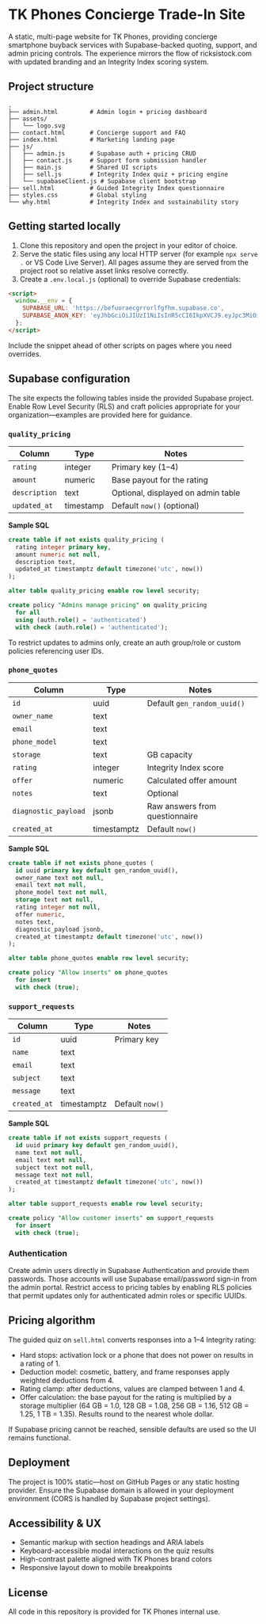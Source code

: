 # TK Phones Concierge Trade-In Site

A static, multi-page website for TK Phones, providing concierge smartphone buyback services with Supabase-backed quoting, support, and admin pricing controls. The experience mirrors the flow of ricksistock.com with updated branding and an Integrity Index scoring system.

## Project structure

```
.
├── admin.html         # Admin login + pricing dashboard
├── assets/
│   └── logo.svg
├── contact.html       # Concierge support and FAQ
├── index.html         # Marketing landing page
├── js/
│   ├── admin.js       # Supabase auth + pricing CRUD
│   ├── contact.js     # Support form submission handler
│   ├── main.js        # Shared UI scripts
│   ├── sell.js        # Integrity Index quiz + pricing engine
│   └── supabaseClient.js # Supabase client bootstrap
├── sell.html          # Guided Integrity Index questionnaire
├── styles.css         # Global styling
└── why.html           # Integrity Index and sustainability story
```

## Getting started locally

1. Clone this repository and open the project in your editor of choice.
2. Serve the static files using any local HTTP server (for example `npx serve .` or VS Code Live Server). All pages assume they are served from the project root so relative asset links resolve correctly.
3. Create a `.env.local.js` (optional) to override Supabase credentials:

```html
<script>
  window.__env = {
    SUPABASE_URL: 'https://befuoraecgrrorlfgfhm.supabase.co',
    SUPABASE_ANON_KEY: 'eyJhbGciOiJIUzI1NiIsInR5cCI6IkpXVCJ9.eyJpc3MiOiJzdXBhYmFzZSIsInJlZiI6ImJlZnVvcmFlY2dycm9ybGZnZmhtIiwicm9sZSI6ImFub24iLCJpYXQiOjE3NTg2ODkwNjYsImV4cCI6MjA3NDI2NTA2Nn0.2iKmQhtTiS9DAniPE9mBy0100HzMtIkc49HBpaZow4s',
  };
</script>
```

Include the snippet ahead of other scripts on pages where you need overrides.

## Supabase configuration

The site expects the following tables inside the provided Supabase project. Enable Row Level Security (RLS) and craft policies appropriate for your organization—examples are provided here for guidance.

### `quality_pricing`

| Column      | Type      | Notes                              |
|-------------|-----------|------------------------------------|
| `rating`    | integer   | Primary key (1–4)                  |
| `amount`    | numeric   | Base payout for the rating         |
| `description` | text    | Optional, displayed on admin table |
| `updated_at` | timestamp | Default `now()` (optional)         |

**Sample SQL**

```sql
create table if not exists quality_pricing (
  rating integer primary key,
  amount numeric not null,
  description text,
  updated_at timestamptz default timezone('utc', now())
);

alter table quality_pricing enable row level security;

create policy "Admins manage pricing" on quality_pricing
  for all
  using (auth.role() = 'authenticated')
  with check (auth.role() = 'authenticated');
```

To restrict updates to admins only, create an auth group/role or custom policies referencing user IDs.

### `phone_quotes`

| Column              | Type      | Notes                                      |
|---------------------|-----------|--------------------------------------------|
| `id`                | uuid      | Default `gen_random_uuid()`                |
| `owner_name`        | text      |                                           |
| `email`             | text      |                                           |
| `phone_model`       | text      |                                           |
| `storage`           | text      | GB capacity                                |
| `rating`            | integer   | Integrity Index score                      |
| `offer`             | numeric   | Calculated offer amount                    |
| `notes`             | text      | Optional                                   |
| `diagnostic_payload`| jsonb     | Raw answers from questionnaire             |
| `created_at`        | timestamptz | Default `now()`                          |

**Sample SQL**

```sql
create table if not exists phone_quotes (
  id uuid primary key default gen_random_uuid(),
  owner_name text not null,
  email text not null,
  phone_model text not null,
  storage text not null,
  rating integer not null,
  offer numeric,
  notes text,
  diagnostic_payload jsonb,
  created_at timestamptz default timezone('utc', now())
);

alter table phone_quotes enable row level security;

create policy "Allow inserts" on phone_quotes
  for insert
  with check (true);
```

### `support_requests`

| Column   | Type      | Notes                     |
|----------|-----------|---------------------------|
| `id`     | uuid      | Primary key               |
| `name`   | text      |                           |
| `email`  | text      |                           |
| `subject`| text      |                           |
| `message`| text      |                           |
| `created_at` | timestamptz | Default `now()`    |

**Sample SQL**

```sql
create table if not exists support_requests (
  id uuid primary key default gen_random_uuid(),
  name text not null,
  email text not null,
  subject text not null,
  message text not null,
  created_at timestamptz default timezone('utc', now())
);

alter table support_requests enable row level security;

create policy "Allow customer inserts" on support_requests
  for insert
  with check (true);
```

### Authentication

Create admin users directly in Supabase Authentication and provide them passwords. Those accounts will use Supabase email/password sign-in from the admin portal. Restrict access to pricing tables by enabling RLS policies that permit updates only for authenticated admin roles or specific UUIDs.

## Pricing algorithm

The guided quiz on `sell.html` converts responses into a 1–4 Integrity rating:

- Hard stops: activation lock or a phone that does not power on results in a rating of 1.
- Deduction model: cosmetic, battery, and frame responses apply weighted deductions from 4.
- Rating clamp: after deductions, values are clamped between 1 and 4.
- Offer calculation: the base payout for the rating is multiplied by a storage multiplier (64 GB = 1.0, 128 GB = 1.08, 256 GB = 1.16, 512 GB = 1.25, 1 TB = 1.35). Results round to the nearest whole dollar.

If Supabase pricing cannot be reached, sensible defaults are used so the UI remains functional.

## Deployment

The project is 100% static—host on GitHub Pages or any static hosting provider. Ensure the Supabase domain is allowed in your deployment environment (CORS is handled by Supabase project settings).

## Accessibility & UX

- Semantic markup with section headings and ARIA labels
- Keyboard-accessible modal interactions on the quiz results
- High-contrast palette aligned with TK Phones brand colors
- Responsive layout down to mobile breakpoints

## License

All code in this repository is provided for TK Phones internal use.
